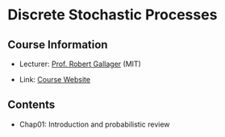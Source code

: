 Discrete Stochastic Processes
================

Course Information
------------------

* Lecturer: [Prof. Robert Gallager](http://www.rle.mit.edu/rgallager/) (MIT)

* Link: [Course Website](http://ocw.mit.edu/courses/electrical-engineering-and-computer-science/6-262-discrete-stochastic-processes-spring-2011/)

Contents
--------
* Chap01: Introduction and probabilistic review


